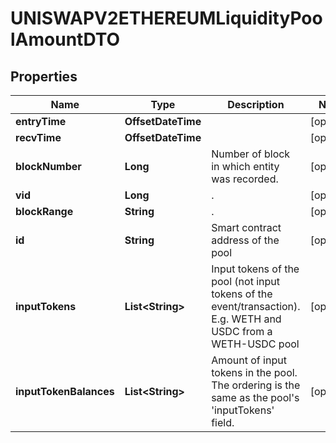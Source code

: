 

# UNISWAPV2ETHEREUMLiquidityPoolAmountDTO



## Properties

| Name | Type | Description | Notes |
|------------ | ------------- | ------------- | -------------|
|**entryTime** | **OffsetDateTime** |  |  [optional] |
|**recvTime** | **OffsetDateTime** |  |  [optional] |
|**blockNumber** | **Long** | Number of block in which entity was recorded. |  [optional] |
|**vid** | **Long** | . |  [optional] |
|**blockRange** | **String** | . |  [optional] |
|**id** | **String** | Smart contract address of the pool |  [optional] |
|**inputTokens** | **List&lt;String&gt;** | Input tokens of the pool (not input tokens of the event/transaction). E.g. WETH and USDC from a WETH-USDC pool |  [optional] |
|**inputTokenBalances** | **List&lt;String&gt;** | Amount of input tokens in the pool. The ordering is the same as the pool&#39;s &#39;inputTokens&#39; field. |  [optional] |



